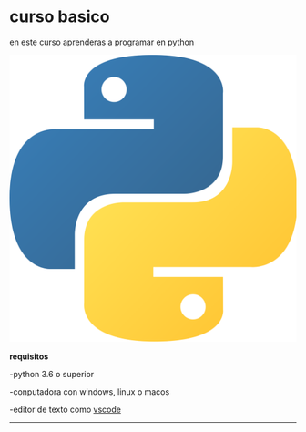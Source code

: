 # curso basico

en este curso aprenderas a programar en python

![Logo de python](imagenes\python.png)

**requisitos**

-python 3.6 o superior

-conputadora con windows, linux o macos

-editor de texto como [vscode](https://code.visualstudio.com/)

--------------------------------------------------------------

